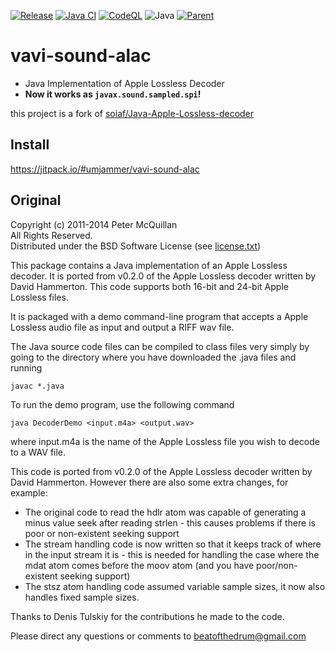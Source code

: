 [![Release](https://jitpack.io/v/umjammer/vavi-sound-alac.svg)](https://jitpack.io/#umjammer/vavi-sound-alac)
[![Java CI](https://github.com/umjammer/vavi-sound-alac/actions/workflows/maven.yml/badge.svg)](https://github.com/umjammer/vavi-sound-alac/actions/workflows/maven.yml)
[![CodeQL](https://github.com/umjammer/vavi-sound-alac/actions/workflows/codeql-analysis.yml/badge.svg)](https://github.com/umjammer/vavi-sound-alac/actions/workflows/codeql-analysis.yml)
![Java](https://img.shields.io/badge/Java-8-b07219)
[![Parent](https://img.shields.io/badge/Parent-vavi--sound--sandbox-pink)](https://github.com/umjammer/vavi-sound-sandbox)

# vavi-sound-alac

 * Java Implementation of Apple Lossless Decoder
 * **Now it works as `javax.sound.sampled.spi`!**

this project is a fork of [soiaf/Java-Apple-Lossless-decoder](https://github.com/soiaf/Java-Apple-Lossless-decoder)

## Install

https://jitpack.io/#umjammer/vavi-sound-alac

## Original

Copyright (c) 2011-2014 Peter McQuillan</br>
All Rights Reserved.</br>
Distributed under the BSD Software License (see [license.txt](license.txt))</br>

This package contains a Java implementation of an Apple Lossless decoder.
It is ported from v0.2.0 of the Apple Lossless decoder written by David Hammerton.
This code supports both 16-bit and 24-bit Apple Lossless files.

It is packaged with a demo command-line program that accepts a
Apple Lossless audio file as input and output a RIFF wav file.

The Java source code files can be compiled to class files very simply by going 
to the directory where you have downloaded the .java files and running

`javac *.java`

To run the demo program, use the following command

`java DecoderDemo <input.m4a> <output.wav>`

where input.m4a is the name of the Apple Lossless file you wish to decode to a WAV file.

This code is ported from v0.2.0 of the Apple Lossless decoder written by David Hammerton.
However there are also some extra changes, for example:

* The original code to read the hdlr atom was capable of generating a minus value seek
after reading strlen - this causes problems if there is poor or non-existent seeking 
support
* The stream handling code is now written so that it keeps track of where in the input
stream it is - this is needed for handling the case where the mdat atom comes before the
moov atom (and you have poor/non-existent seeking support)
* The stsz atom handling code assumed variable sample sizes, it now also handles fixed
sample sizes.


Thanks to Denis Tulskiy for the contributions he made to the code.

Please direct any questions or comments to beatofthedrum@gmail.com
